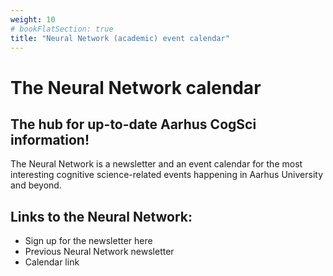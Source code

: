 ```yaml
---
weight: 10
# bookFlatSection: true
title: "Neural Network (academic) event calendar"
---
```


# The Neural Network calendar

## The hub for up-to-date Aarhus CogSci information!

The Neural Network is a newsletter and an event calendar
for the most interesting cognitive science-related events
happening in Aarhus University and beyond.

## Links to the Neural Network:

- Sign up for the newsletter here
- Previous Neural Network newsletter
- Calendar link
